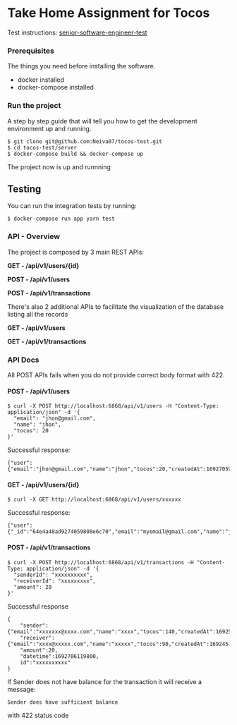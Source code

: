 # Take Home Assignment for Tocos

Test instructions: [senior-software-engineer-test](https://github.com/tocos-org/hiring-tasks/tree/main/principal-and-senior-software-engineer)


### Prerequisites

The things you need before installing the software.

* docker installed 
* docker-compose installed 

### Run the project 

A step by step guide that will tell you how to get the development environment up and running.

```
$ git clone git@github.com:Neiva07/tocos-test.git
$ cd tocos-test/server 
$ docker-compose build && docker-compose up 
```

The project now is up and runnning

## Testing 

You can run the integration tests by running:

```
$ docker-compose run app yarn test
```

### API - Overview 

The project is composed by 3 main REST APIs:

**GET - /api/v1/users/{id}**

**POST - /api/v1/users**

**POST - /api/v1/transactions**

There's also 2 additional APIs to facilitate the visualization of the database listing all the records 

**GET - /api/v1/users**

**GET - /api/v1/transactions**



### API Docs 

All POST APIs fails when you do not provide correct body format with 422.

#### POST - /api/v1/users


```
$ curl -X POST http://localhost:6868/api/v1/users -H "Content-Type: application/json" -d '{
  "email": "jhon@gmail.com",
  "name": "jhon",
  "tocos": 20
}'
```

Successful response:

```
{"user":{"email":"jhon@gmail.com","name":"jhon","tocos":20,"createdAt":1692705930321,"id":"64e4a48ad9274059808e6c70"}}
```

#### GET - /api/v1/users/{id}


```
$ curl -X GET http://localhost:6868/api/v1/users/xxxxxx
```

Successful response:

```
{"user":{"_id":"64e4a48ad9274059808e6c70","email":"myemail@gmail.com","name":"jhon","tocos":200,"createdAt":1692705930321,"id":"64e4a48ad9274059808e6c70"}}
```

#### POST - /api/v1/transactions

```
$ curl -X POST http://localhost:6868/api/v1/transactions -H "Content-Type: application/json" -d '{
  "senderId": "xxxxxxxxxx",
  "receiverId": "xxxxxxxxx",
  "amount": 20
}'
```

Successful response

```
{
    "sender":{"email":"xxxxxxx@xxxx.com","name":"xxxx","tocos":140,"createdAt":1692528980734,"id":"xxxxxxxx","updatedAt":1692706119800},
    "receiver":{"email":"xxxx@xxxxx.com","name":"xxxxx","tocos":90,"createdAt":1692451334463,"id":"xxxxxx","updatedAt":1692706119800},
    "amount":20,
    "datetime":1692706119800, 
    id":"xxxxxxxxxx"
}
```

If Sender does not have balance for the transaction it will receive a message:

```
Sender does have sufficient balance
```

with 422 status code

